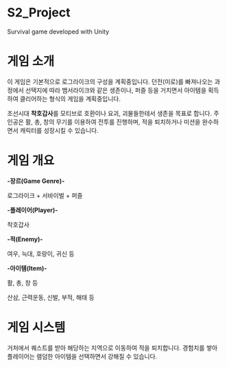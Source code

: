 # S2_Project
 Survival game developed with Unity




# 게임 소개

이 게임은 기본적으로 로그라이크의 구성을 계획중입니다.
던전(미로)를 빠져나오는 과정에서 선택지에 따라 뱀서라이크와 같은 생존이나, 퍼즐 등을 거치면서 아이템을 획득하여 클리어하는 형식의 게임을 계획중입니다.



조선시대 **착호갑사**를 모티브로 호환이나 요괴, 괴물들한테서 생존을 목표로 합니다.
주인공은 활, 총, 창의 무기를 이용하여 전투를 진행하며, 적을 퇴치하거나 미션을 완수하면서 캐릭터를 성장시킬 수 있습니다.




# 게임 개요

**-장르(Game Genre)-**

로그라이크 + 서바이벌 + 퍼즐

**-플레이어(Player)-**

착호갑사

**-적(Enemy)-**

여우, 늑대, 호랑이, 귀신 등

**-아이템(Item)-**

활, 총, 창 등

산삼, 근력운동, 신발, 부적, 해태 등


# 게임 시스템

거처에서 퀘스트를 받아 해당하는 지역으로 이동하여 적을 퇴치합니다. 경험치를 쌓아 플레이어는 램덤한 아이템을 선택하면서 강해질 수 있습니다.

